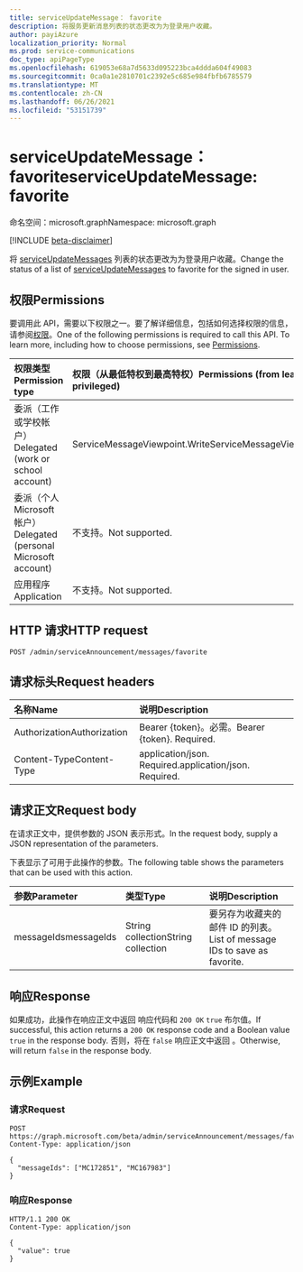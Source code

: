 ```yaml
---
title: serviceUpdateMessage： favorite
description: 将服务更新消息列表的状态更改为为登录用户收藏。
author: payiAzure
localization_priority: Normal
ms.prod: service-communications
doc_type: apiPageType
ms.openlocfilehash: 619053e68a7d5633d095223bca4ddda604f49083
ms.sourcegitcommit: 0ca0a1e2810701c2392e5c685e984fbfb6785579
ms.translationtype: MT
ms.contentlocale: zh-CN
ms.lasthandoff: 06/26/2021
ms.locfileid: "53151739"
---
```

# <a name="serviceupdatemessage-favorite"></a><span data-ttu-id="d3462-103">serviceUpdateMessage： favorite</span><span class="sxs-lookup"><span data-stu-id="d3462-103">serviceUpdateMessage: favorite</span></span>
<span data-ttu-id="d3462-104">命名空间：microsoft.graph</span><span class="sxs-lookup"><span data-stu-id="d3462-104">Namespace: microsoft.graph</span></span>

[!INCLUDE [beta-disclaimer](../../includes/beta-disclaimer.md)]

<span data-ttu-id="d3462-105">将 [serviceUpdateMessages](../resources/serviceupdatemessage.md) 列表的状态更改为为登录用户收藏。</span><span class="sxs-lookup"><span data-stu-id="d3462-105">Change the status of a list of [serviceUpdateMessages](../resources/serviceupdatemessage.md) to favorite for the signed in user.</span></span>

## <a name="permissions"></a><span data-ttu-id="d3462-106">权限</span><span class="sxs-lookup"><span data-stu-id="d3462-106">Permissions</span></span>
<span data-ttu-id="d3462-p101">要调用此 API，需要以下权限之一。要了解详细信息，包括如何选择权限的信息，请参阅[权限](/graph/permissions-reference)。</span><span class="sxs-lookup"><span data-stu-id="d3462-p101">One of the following permissions is required to call this API. To learn more, including how to choose permissions, see [Permissions](/graph/permissions-reference).</span></span>

|<span data-ttu-id="d3462-109">权限类型</span><span class="sxs-lookup"><span data-stu-id="d3462-109">Permission type</span></span>|<span data-ttu-id="d3462-110">权限（从最低特权到最高特权）</span><span class="sxs-lookup"><span data-stu-id="d3462-110">Permissions (from least to most privileged)</span></span>|
|:---|:---|
|<span data-ttu-id="d3462-111">委派（工作或学校帐户）</span><span class="sxs-lookup"><span data-stu-id="d3462-111">Delegated (work or school account)</span></span>|<span data-ttu-id="d3462-112">ServiceMessageViewpoint.Write</span><span class="sxs-lookup"><span data-stu-id="d3462-112">ServiceMessageViewpoint.Write</span></span>|
|<span data-ttu-id="d3462-113">委派（个人 Microsoft 帐户）</span><span class="sxs-lookup"><span data-stu-id="d3462-113">Delegated (personal Microsoft account)</span></span>|<span data-ttu-id="d3462-114">不支持。</span><span class="sxs-lookup"><span data-stu-id="d3462-114">Not supported.</span></span>|
|<span data-ttu-id="d3462-115">应用程序</span><span class="sxs-lookup"><span data-stu-id="d3462-115">Application</span></span>|<span data-ttu-id="d3462-116">不支持。</span><span class="sxs-lookup"><span data-stu-id="d3462-116">Not supported.</span></span>|

## <a name="http-request"></a><span data-ttu-id="d3462-117">HTTP 请求</span><span class="sxs-lookup"><span data-stu-id="d3462-117">HTTP request</span></span>

<!-- {
  "blockType": "ignored"
}
-->
``` http
POST /admin/serviceAnnouncement/messages/favorite
```

## <a name="request-headers"></a><span data-ttu-id="d3462-118">请求标头</span><span class="sxs-lookup"><span data-stu-id="d3462-118">Request headers</span></span>
|<span data-ttu-id="d3462-119">名称</span><span class="sxs-lookup"><span data-stu-id="d3462-119">Name</span></span>|<span data-ttu-id="d3462-120">说明</span><span class="sxs-lookup"><span data-stu-id="d3462-120">Description</span></span>|
|:---|:---|
|<span data-ttu-id="d3462-121">Authorization</span><span class="sxs-lookup"><span data-stu-id="d3462-121">Authorization</span></span>|<span data-ttu-id="d3462-p102">Bearer {token}。必需。</span><span class="sxs-lookup"><span data-stu-id="d3462-p102">Bearer {token}. Required.</span></span>|
|<span data-ttu-id="d3462-124">Content-Type</span><span class="sxs-lookup"><span data-stu-id="d3462-124">Content-Type</span></span>|<span data-ttu-id="d3462-p103">application/json. Required.</span><span class="sxs-lookup"><span data-stu-id="d3462-p103">application/json. Required.</span></span>|

## <a name="request-body"></a><span data-ttu-id="d3462-127">请求正文</span><span class="sxs-lookup"><span data-stu-id="d3462-127">Request body</span></span>
<span data-ttu-id="d3462-128">在请求正文中，提供参数的 JSON 表示形式。</span><span class="sxs-lookup"><span data-stu-id="d3462-128">In the request body, supply a JSON representation of the parameters.</span></span>

<span data-ttu-id="d3462-129">下表显示了可用于此操作的参数。</span><span class="sxs-lookup"><span data-stu-id="d3462-129">The following table shows the parameters that can be used with this action.</span></span>

|<span data-ttu-id="d3462-130">参数</span><span class="sxs-lookup"><span data-stu-id="d3462-130">Parameter</span></span>|<span data-ttu-id="d3462-131">类型</span><span class="sxs-lookup"><span data-stu-id="d3462-131">Type</span></span>|<span data-ttu-id="d3462-132">说明</span><span class="sxs-lookup"><span data-stu-id="d3462-132">Description</span></span>|
|:---|:---|:---|
|<span data-ttu-id="d3462-133">messageIds</span><span class="sxs-lookup"><span data-stu-id="d3462-133">messageIds</span></span>|<span data-ttu-id="d3462-134">String collection</span><span class="sxs-lookup"><span data-stu-id="d3462-134">String collection</span></span>|<span data-ttu-id="d3462-135">要另存为收藏夹的邮件 ID 的列表。</span><span class="sxs-lookup"><span data-stu-id="d3462-135">List of message IDs to save as favorite.</span></span>|

## <a name="response"></a><span data-ttu-id="d3462-136">响应</span><span class="sxs-lookup"><span data-stu-id="d3462-136">Response</span></span>

<span data-ttu-id="d3462-137">如果成功，此操作在响应正文中返回 响应代码和 `200 OK` `true` 布尔值。</span><span class="sxs-lookup"><span data-stu-id="d3462-137">If successful, this action returns a `200 OK` response code and a Boolean value `true` in the response body.</span></span> <span data-ttu-id="d3462-138">否则，将在 `false` 响应正文中返回 。</span><span class="sxs-lookup"><span data-stu-id="d3462-138">Otherwise, will return `false` in the response body.</span></span>

## <a name="example"></a><span data-ttu-id="d3462-139">示例</span><span class="sxs-lookup"><span data-stu-id="d3462-139">Example</span></span>

### <a name="request"></a><span data-ttu-id="d3462-140">请求</span><span class="sxs-lookup"><span data-stu-id="d3462-140">Request</span></span>
<!-- {
  "blockType": "request",
  "name": "serviceupdatemessage_favorite"
}
-->
``` http
POST https://graph.microsoft.com/beta/admin/serviceAnnouncement/messages/favorite
Content-Type: application/json

{
  "messageIds": ["MC172851", "MC167983"]
}
```

### <a name="response"></a><span data-ttu-id="d3462-141">响应</span><span class="sxs-lookup"><span data-stu-id="d3462-141">Response</span></span>
<!-- {
  "blockType": "response",
  "truncated": true,
  "@odata.type": "string"
}
-->
``` http
HTTP/1.1 200 OK
Content-Type: application/json

{
  "value": true
}
```
